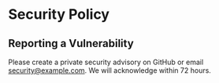 # Security Policy

## Reporting a Vulnerability

Please create a private security advisory on GitHub or email security@example.com. We will acknowledge within 72 hours.
